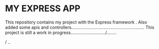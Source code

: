 MY EXPRESS APP
====
This repository contains my project with the Express framework .
Also  added some apis and controllers...........................................................
This project is still a work in progress............................/........

/
..
